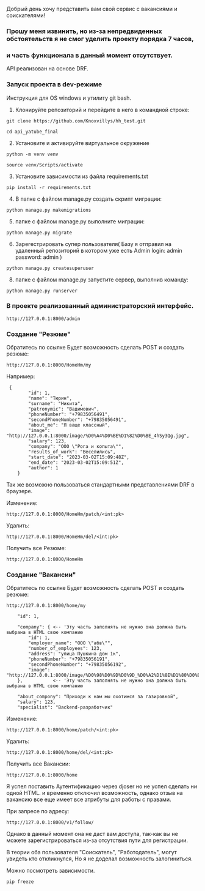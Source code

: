 Добрый день хочу представить вам свой сервис с вакансиями и соискателями!

### Прошу меня извинить, но из-за непредвиденных обстоятельств я не смог уделить проекту порядка 7 часов,
### и часть функционала в данный момент отсутствует.








API реализован на основе  DRF.

### **Запуск проекта в dev-режиме**
Инструкция для OS windows и утилиту git bash.


1. Клонируйте репозиторий и перейдите в него в командной строке:

```
git clone https://github.com/Knoxvillys/hh_test.git
```

```
cd api_yatube_final
```

2. Установите и активируйте виртуальное окружение
```
python -m venv venv
``` 
```
source venv/Scripts/activate
```

3. Установите зависимости из файла requirements.txt
```
pip install -r requirements.txt
```

4. В папке с файлом manage.py создать скрипт миграции:
```
python manage.py makemigrations 
```

5. папке с файлом manage.py выполните миграции:
```
python manage.py migrate
```

6. Зарегестрировать супер пользователя(
Базу я отправил на удаленный репозиторий в котором уже есть Admin
login: admin password: admin
)
```
python manage.py createsuperuser
```

8. папке с файлом manage.py запустите сервер, выполнив команду:
```
python manage.py runserver
```

### **В проекте реализованный администраторский интерфейс.**
```
http://127.0.0.1:8000/admin
```



### **Создание "Резюме"**
Обратитесь по ссылке
Будет возможность сделать POST и создать резюме:
```
http://127.0.0.1:8000/HomeHm/my
```

Например:
```
 {
        "id": 1,
        "name": "Тюрин",
        "surname": "Никита",
        "patronymic": "Вадимович",
        "phoneNumber": "+79835056491",
        "secondPhoneNumber": "+79835056491",
        "about_me": "Я ваще классный",
        "image": "http://127.0.0.1:8000/image/%D0%A4%D0%BE%D1%82%D0%BE_4hSy3Qg.jpg",
        "salary": 123,
        "company": "ООО \"Рога и копыта\"",
        "results_of_work": "Веселились",
        "start_date": "2023-03-02T15:09:48Z",
        "end_date": "2023-03-02T15:09:51Z",
        "author": 1
    }
```

Так же возможно пользоваться стандартными представлениями DRF в браузере.

Изменение:
```
http://127.0.0.1:8000/HomeHm/patch/<int:pk>
```
Удалить:
```
http://127.0.0.1:8000/HomeHm/del/<int:pk>
```
Получить все Резюме:
```
http://127.0.0.1:8000/HomeHm
```


### **Создание "Вакансии"**
Обратитесь по ссылке
Будет возможность сделать POST и создать резюме:
```
http://127.0.0.1:8000/home/my
```
        "id": 1,

        "company": { <-- 'Эту часть заполнять не нужно она должна быть выбрана в HTML свою компанию
            "id": 1,
            "employer_name": "ООО \"абв\"",
            "number_of_employees": 123,
            "address": "улица Пушкина дом 1к",
            "phoneNumber": "+79835056191",
            "secondPhoneNumber": "+79835056192",
            "image": "http://127.0.0.1:8000/image/%D0%98%D0%9D%D0%9D_%D0%A2%D1%8E%D1%80%D0%B8%D0%BD_Usme7Ez.jpg"
        },           <-- 'Эту часть заполнять не нужно она должна быть выбрана в HTML свою компанию

        "about_compony": "Приходи к нам мы охотимся за газировкой",
        "salary": 123,
        "specialist": "Backend-разработчик"
Изменение:
```
http://127.0.0.1:8000/home/patch/<int:pk>
```
Удалить:
```
http://127.0.0.1:8000/home/del/<int:pk>
```
Получить все Вакансии:
```
http://127.0.0.1:8000/home
```



Я успел поставить Аутентификацию через djoser но не успел сделать ни одной HTML. и временно отключил возможность,
однако отзыв на вакансию все еще имеет все атрибуты для работы с правами.

При запресе по адресу:
```
http://127.0.0.1:8000/v1/follow/
```
Однако в данный момент она не даст вам доступа, так-как вы не можете зарегистрироваться из-за отсутствия 
пути для регистрации.

В теории оба пользователя "Соискатель", "Работодатель", могут увидеть кто откликнулся, Но я не доделал
возможность залогиниться.

Можно посмотреть зависимости.
```
pip freeze
```